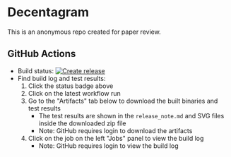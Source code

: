 # Decentagram

This is an anonymous repo created for paper review.

## GitHub Actions


- Build status: [![Create release](https://github.com/research-repos/Decentagram/actions/workflows/create-release.yaml/badge.svg)](https://github.com/research-repos/Decentagram/actions/workflows/create-release.yaml)
- Find build log and test results:
  1. Click the status badge above
  2. Click on the latest workflow run
  3. Go to the "Artifacts" tab below to download the built binaries and test results
     - The test results are shown in the `release_note.md` and SVG files inside the downloaded zip file
     - Note: GitHub requires login to download the artifacts
  4. Click on the job on the left "Jobs" panel to view the build log
     - Note: GitHub requires login to view the build log
